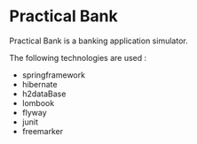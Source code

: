 # Practical Bank


Practical Bank is a banking application simulator.

The following technologies are used :

* springframework
* hibernate
* h2dataBase
* lombook
* flyway
* junit
* freemarker
